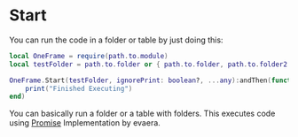 # Start

You can run the code in a folder or table by just doing this:
```lua
local OneFrame = require(path.to.module)
local testFolder = path.to.folder or { path.to.folder, path.to.folder2 }

OneFrame.Start(testFolder, ignorePrint: boolean?, ...any):andThen(function()
    print("Finished Executing")
end)
```
You can basically run a folder or a table with folders.
This executes code using [Promise](https://eryn.io/roblox-lua-promise/) Implementation by evaera.